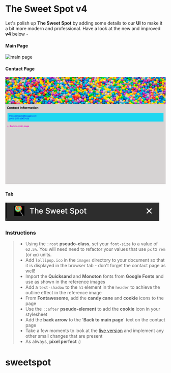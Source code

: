 # The Sweet Spot v4

Let's polish up **The Sweet Spot** by adding some details to our **UI** to make it a bit more modern and professional. Have a look at the new and improved **v4** below -

#### Main Page

![main page](images/main.png)

#### Contact Page

![contact page](images/contact.png)

#### Tab

![tab icon](images/tab.png)

### Instructions

> - Using the `:root` **pseudo-class**, set your `font-size` to a value of `62.5%`. You will need need to refactor your values that use `px` to `rem` (or `em`) units.
> - Add `lollipop.ico` in the `images` directory to your document so that it is displayed in the browser tab - don't forget the contact page as well!
> - Import the **Quicksand** and **Monoton** fonts from **Google Fonts** and use as shown in the reference images
> - Add a `text-shadow` to the `h1` element in the `header` to achieve the outline effect in the reference image
> - From **Fontawesome**, add the **candy cane** and **cookie** icons to the page
> - Use the `::after` **pseudo-element** to add the **cookie** icon in your stylesheet
> - Add the **back arrow** to the '**Back to main page**' text on the contact page
> - Take a few moments to look at the [live version](https://digitalcareerinstitute.github.io/UIB-UI-UX-the-sweet-spot-v4/) and implement any other small changes that are present
> - As always, **pixel perfect** :)
# sweetspot
